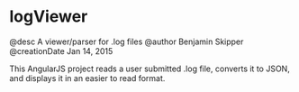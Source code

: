# logViewer
@desc A viewer/parser for .log files
@author Benjamin Skipper
@creationDate Jan 14, 2015

This AngularJS project reads a user submitted .log file, converts it to JSON, and displays it in an easier to read format.

